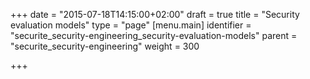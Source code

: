 +++
date = "2015-07-18T14:15:00+02:00"
draft = true
title = "Security evaluation models"
type = "page"
[menu.main]
identifier = "securite_security-engineering_security-evaluation-models"
parent = "securite_security-engineering"
weight = 300

+++
